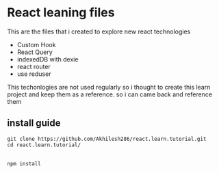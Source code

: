 # React leaning files 

This are the files that i created to explore new react technologies 

* Custom Hook
* React Query
* indexedDB with dexie
* react router 
* use reduser 

This techonlogies are not used regularly so i thought to create this learn project and keep them as a reference. so i can came back and reference them 

## install guide

<pre>
<code>git clone https://github.com/Akhilesh286/react.learn.tutorial.git
cd react.learn.tutorial/
</code>
</pre>

<pre>
<code>npm install
</code>
</pre>
